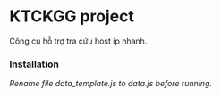 # KTCKGG project

Công cụ hỗ trợ tra cứu host ip nhanh.

### Installation
_Rename file data_template.js to data.js before running._